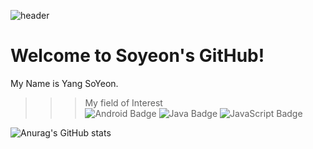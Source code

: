 ![header](https://capsule-render.vercel.app/api?type=waving&color=auto&height=300&section=header&text=Soyeon%20Yang&fontSize=90&fontAlign=65&fontColor=ffffff)

# Welcome to Soyeon's GitHub!
My Name is Yang SoYeon.

>>>My field of Interest <br>
![Android Badge](https://img.shields.io/badge/Android-3DDC84?style=flat-square&logo=Android&logoColor=white) ![Java Badge](https://img.shields.io/badge/Java-007396?style=flat-square&logo=Java&logoColor=white) ![JavaScript Badge](https://img.shields.io/badge/JavaScript-F7DF1E?style=flat-square&logo=JavaScript&logoColor=white) 

![Anurag's GitHub stats](https://github-readme-stats.vercel.app/api?username=anuraghazra&show_icons=true&theme=radical)
